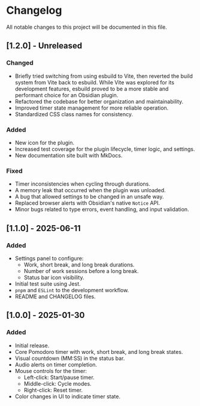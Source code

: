 # Changelog

All notable changes to this project will be documented in this file.

## [1.2.0] - Unreleased

### Changed

- Briefly tried switching from using esbuild to Vite, then reverted the build system from Vite back to esbuild. While Vite was explored for its development features, esbuild proved to be a more stable and performant choice for an Obsidian plugin.
- Refactored the codebase for better organization and maintainability.
- Improved timer state management for more reliable operation.
- Standardized CSS class names for consistency.

### Added

- New icon for the plugin.
- Increased test coverage for the plugin lifecycle, timer logic, and settings.
- New documentation site built with MkDocs.

### Fixed

- Timer inconsistencies when cycling through durations.
- A memory leak that occurred when the plugin was unloaded.
- A bug that allowed settings to be changed in an unsafe way.
- Replaced browser alerts with Obsidian's native `Notice` API.
- Minor bugs related to type errors, event handling, and input validation.

## [1.1.0] - 2025-06-11

### Added

- Settings panel to configure:
  - Work, short break, and long break durations.
  - Number of work sessions before a long break.
  - Status bar icon visibility.
- Initial test suite using Jest.
- `pnpm` and `ESLint` to the development workflow.
- README and CHANGELOG files.

## [1.0.0] - 2025-01-30

### Added

- Initial release.
- Core Pomodoro timer with work, short break, and long break states.
- Visual countdown (MM:SS) in the status bar.
- Audio alerts on timer completion.
- Mouse controls for the timer:
  - Left-click: Start/pause timer.
  - Middle-click: Cycle modes.
  - Right-click: Reset timer.
- Color changes in UI to indicate timer state.

